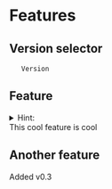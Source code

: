 # Features

## Version selector
```APL
   Version
```

## Feature
<details>
  <summary>Hint:</summary>
  This feature was added in v0.2
</details>
This cool feature is cool

## Another feature
Added v0.3